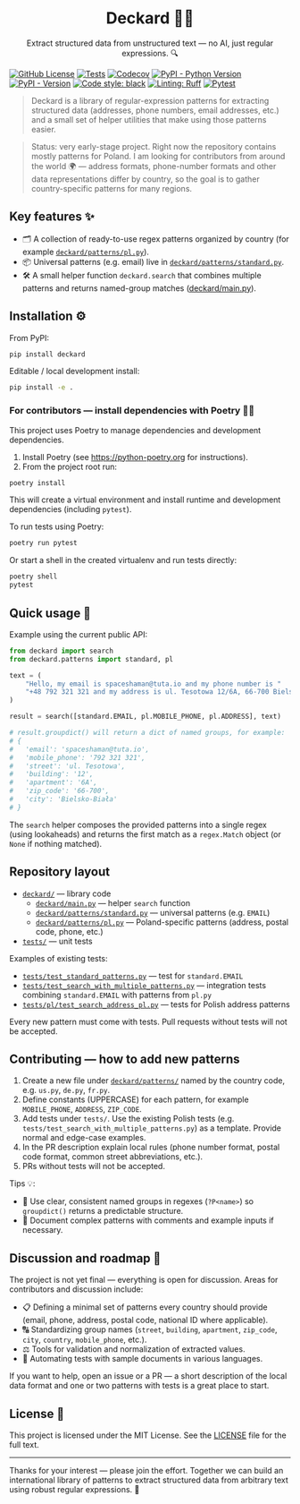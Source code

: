 <h1 align="center">Deckard 🕵️‍♂️</h1>

<p align="center">Extract structured data from unstructured text — no AI, just regular expressions. 🔍</p>

[![GitHub License](https://img.shields.io/github/license/SpaceShaman/deckard)](https://github.com/SpaceShaman/deckard?tab=MIT-1-ov-file)
[![Tests](https://img.shields.io/github/actions/workflow/status/SpaceShaman/deckard/release.yml?label=tests)](https://app.codecov.io/github/SpaceShaman/deckard)
[![Codecov](https://img.shields.io/codecov/c/github/SpaceShaman/deckard)](https://app.codecov.io/github/SpaceShaman/deckard)
[![PyPI - Python Version](https://img.shields.io/pypi/pyversions/deckard)](https://pypi.org/project/deckard)
[![PyPI - Version](https://img.shields.io/pypi/v/deckard)](https://pypi.org/project/deckard)
[![Code style: black](https://img.shields.io/badge/code%20style-black-black)](https://github.com/psf/black)
[![Linting: Ruff](https://img.shields.io/badge/linting-Ruff-black?logo=ruff&logoColor=black)](https://github.com/astral-sh/ruff)
[![Pytest](https://img.shields.io/badge/testing-Pytest-red?logo=pytest&logoColor=red)](https://docs.pytest.org/)

> Deckard is a library of regular-expression patterns for extracting structured data (addresses, phone numbers, email addresses, etc.) and a small set of helper utilities that make using those patterns easier.

> Status: very early-stage project. Right now the repository contains mostly patterns for Poland. I am looking for contributors from around the world 🌍 — address formats, phone-number formats and other data representations differ by country, so the goal is to gather country-specific patterns for many regions.

## Key features ✨

- 🗂️ A collection of ready-to-use regex patterns organized by country (for example [`deckard/patterns/pl.py`](./deckard/patterns/pl.py)).
- 📦 Universal patterns (e.g. email) live in [`deckard/patterns/standard.py`](./deckard/patterns/standard.py).
- 🛠️ A small helper function `deckard.search` that combines multiple patterns and returns named-group matches ([deckard/main.py](./deckard/main.py)).

## Installation ⚙️

From PyPI:

```bash
pip install deckard
```

Editable / local development install:

```bash
pip install -e .
```

### For contributors — install dependencies with Poetry 🧑‍💻

This project uses Poetry to manage dependencies and development dependencies.

1. Install Poetry (see https://python-poetry.org for instructions).
2. From the project root run:

```bash
poetry install
```

This will create a virtual environment and install runtime and development dependencies (including `pytest`).

To run tests using Poetry:

```bash
poetry run pytest
```

Or start a shell in the created virtualenv and run tests directly:

```bash
poetry shell
pytest
```

## Quick usage 🧭

Example using the current public API:

```python
from deckard import search
from deckard.patterns import standard, pl

text = (
    "Hello, my email is spaceshaman@tuta.io and my phone number is "
    "+48 792 321 321 and my address is ul. Tesotowa 12/6A, 66-700 Bielsko-Biała."
)

result = search([standard.EMAIL, pl.MOBILE_PHONE, pl.ADDRESS], text)

# result.groupdict() will return a dict of named groups, for example:
# {
#   'email': 'spaceshaman@tuta.io',
#   'mobile_phone': '792 321 321',
#   'street': 'ul. Tesotowa',
#   'building': '12',
#   'apartment': '6A',
#   'zip_code': '66-700',
#   'city': 'Bielsko-Biała'
# }
```

The `search` helper composes the provided patterns into a single regex (using lookaheads) and returns the first match as a `regex.Match` object (or `None` if nothing matched).

## Repository layout

- [`deckard/`](./deckard/) — library code
  - [`deckard/main.py`](./deckard/main.py) — helper `search` function
  - [`deckard/patterns/standard.py`](./deckard/patterns/standard.py) — universal patterns (e.g. `EMAIL`)
  - [`deckard/patterns/pl.py`](./deckard/patterns/pl.py) — Poland-specific patterns (address, postal code, phone, etc.)
- [`tests/`](./tests/) — unit tests

Examples of existing tests:
- [`tests/test_standard_patterns.py`](./tests/test_standard_patterns.py) — test for `standard.EMAIL`
- [`tests/test_search_with_multiple_patterns.py`](./tests/test_search_with_multiple_patterns.py) — integration tests combining `standard.EMAIL` with patterns from `pl.py`
- [`tests/pl/test_search_address_pl.py`](./tests/pl/test_search_address_pl.py) — tests for Polish address patterns

Every new pattern must come with tests. Pull requests without tests will not be accepted.

## Contributing — how to add new patterns

1. Create a new file under [`deckard/patterns/`](./deckard/patterns/) named by the country code, e.g. `us.py`, `de.py`, `fr.py`.
2. Define constants (UPPERCASE) for each pattern, for example `MOBILE_PHONE`, `ADDRESS`, `ZIP_CODE`.
3. Add tests under `tests/`. Use the existing Polish tests (e.g. `tests/test_search_with_multiple_patterns.py`) as a template. Provide normal and edge-case examples.
4. In the PR description explain local rules (phone number format, postal code format, common street abbreviations, etc.).
5. PRs without tests will not be accepted.

Tips 💡:
- 🧾 Use clear, consistent named groups in regexes (`?P<name>`) so `groupdict()` returns a predictable structure.
- 📝 Document complex patterns with comments and example inputs if necessary.

## Discussion and roadmap 🚧

The project is not yet final — everything is open for discussion. Areas for contributors and discussion include:

- 📋 Defining a minimal set of patterns every country should provide (email, phone, address, postal code, national ID where applicable).
- 🔠 Standardizing group names (`street`, `building`, `apartment`, `zip_code`, `city`, `country`, `mobile_phone`, etc.).
- ⚖️ Tools for validation and normalization of extracted values.
- 🤖 Automating tests with sample documents in various languages.

If you want to help, open an issue or a PR — a short description of the local data format and one or two patterns with tests is a great place to start.

## License 📄

This project is licensed under the MIT License. See the [LICENSE](./LICENSE) file for the full text.

---

Thanks for your interest — please join the effort. Together we can build an international library of patterns to extract structured data from arbitrary text using robust regular expressions. 🚀
